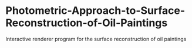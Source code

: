# Photometric-Approach-to-Surface-Reconstruction-of-Oil-Paintings
Interactive renderer program for the surface reconstruction of oil paintings
